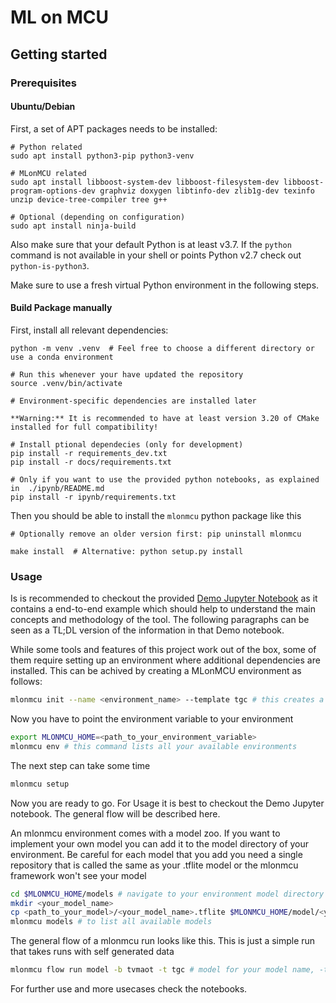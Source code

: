 # ML on MCU


## Getting started

### Prerequisites

#### Ubuntu/Debian

First, a set of APT packages needs to be installed:

```
# Python related
sudo apt install python3-pip python3-venv

# MLonMCU related
sudo apt install libboost-system-dev libboost-filesystem-dev libboost-program-options-dev graphviz doxygen libtinfo-dev zlib1g-dev texinfo unzip device-tree-compiler tree g++

# Optional (depending on configuration)
sudo apt install ninja-build
```

Also make sure that your default Python is at least v3.7. If the `python` command is not available in your shell or points Python v2.7 check out `python-is-python3`.


Make sure to use a fresh virtual Python environment in the following steps.

#### Build Package manually

First, install all relevant dependencies:

```
python -m venv .venv  # Feel free to choose a different directory or use a conda environment

# Run this whenever your have updated the repository
source .venv/bin/activate

# Environment-specific dependencies are installed later

**Warning:** It is recommended to have at least version 3.20 of CMake installed for full compatibility!

# Install ptional dependecies (only for development)
pip install -r requirements_dev.txt
pip install -r docs/requirements.txt

# Only if you want to use the provided python notebooks, as explained in  ./ipynb/README.md
pip install -r ipynb/requirements.txt
```

Then you should be able to install the `mlonmcu` python package like this

```
# Optionally remove an older version first: pip uninstall mlonmcu

make install  # Alternative: python setup.py install
```
### Usage

Is is recommended to checkout the provided [Demo Jupyter Notebook](https://github.com/tum-ei-eda/mlonmcu/blob/main/ipynb/Demo.ipynb) as it contains a end-to-end example which should help to understand the main concepts and methodology of the tool. The following paragraphs can be seen as a TL;DL version of the information in that Demo notebook.

While some tools and features of this project work out of the box, some of them require setting up an environment where additional dependencies are installed. This can be achived by creating a MLonMCU environment as follows:

```bash
mlonmcu init --name <environment_name> --template tgc # this creates a mlonmcu environment
```

Now you have to point the environment variable to your environment
```bash
export MLONMCU_HOME=<path_to_your_environment_variable>
mlonmcu env # this command lists all your available environments
```

The next step can take some time
```bash
mlonmcu setup
```
Now you are ready to go. For Usage it is best to checkout the Demo Jupyter notebook. The general flow will be described here.

An mlonmcu environment comes with a model zoo. If you want to implement your own model you can add it to the model directory of your environment. 
Be careful for each model that you add you need a single repository that is called the same as your .tflite model or the mlonmcu framework won't see your model
```bash
cd $MLONMCU_HOME/models # navigate to your environment model directory
mkdir <your_model_name>
cp <path_to_your_model>/<your_model_name>.tflite $MLONMCU_HOME/model/<your_model_name>/<your_model_name>.tflite #
mlonmcu models # to list all available models 
```

The general flow of a mlonmcu run looks like this. This is just a simple run that takes runs with self generated data
```bash
mlonmcu flow run model -b tvmaot -t tgc # model for your model name, -t for your target, -b for the backen you want its between tvm/tvmaot and tflmi
```
For further use and more usecases check the notebooks.

